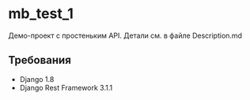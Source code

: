 # mb_test_1

Демо-проект с простеньким API. Детали см. в файле Description.md

## Требования
- Django 1.8
- Django Rest Framework 3.1.1
